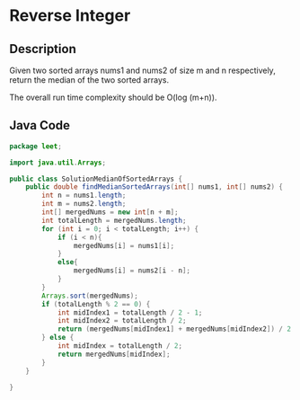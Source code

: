 # Reverse Integer

## Description
Given two sorted arrays nums1 and nums2 of size m and n respectively, return the median of the two sorted arrays.

The overall run time complexity should be O(log (m+n)).

## Java Code
```java
package leet;

import java.util.Arrays;

public class SolutionMedianOfSortedArrays {
    public double findMedianSortedArrays(int[] nums1, int[] nums2) {
        int n = nums1.length;
        int m = nums2.length;
        int[] mergedNums = new int[n + m];
        int totalLength = mergedNums.length;
        for (int i = 0; i < totalLength; i++) {
            if (i < n){
                mergedNums[i] = nums1[i];
            }
            else{
                mergedNums[i] = nums2[i - n];
            }
        }
        Arrays.sort(mergedNums);
        if (totalLength % 2 == 0) {
            int midIndex1 = totalLength / 2 - 1;
            int midIndex2 = totalLength / 2;
            return (mergedNums[midIndex1] + mergedNums[midIndex2]) / 2.0;
        } else {
            int midIndex = totalLength / 2;
            return mergedNums[midIndex];
        }
    }

}